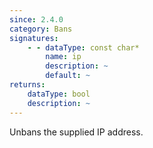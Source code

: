 ```yaml
---
since: 2.4.0
category: Bans
signatures:
    - - dataType: const char*
        name: ip
        description: ~
        default: ~
returns:
    dataType: bool
    description: ~
---
```


Unbans the supplied IP address.